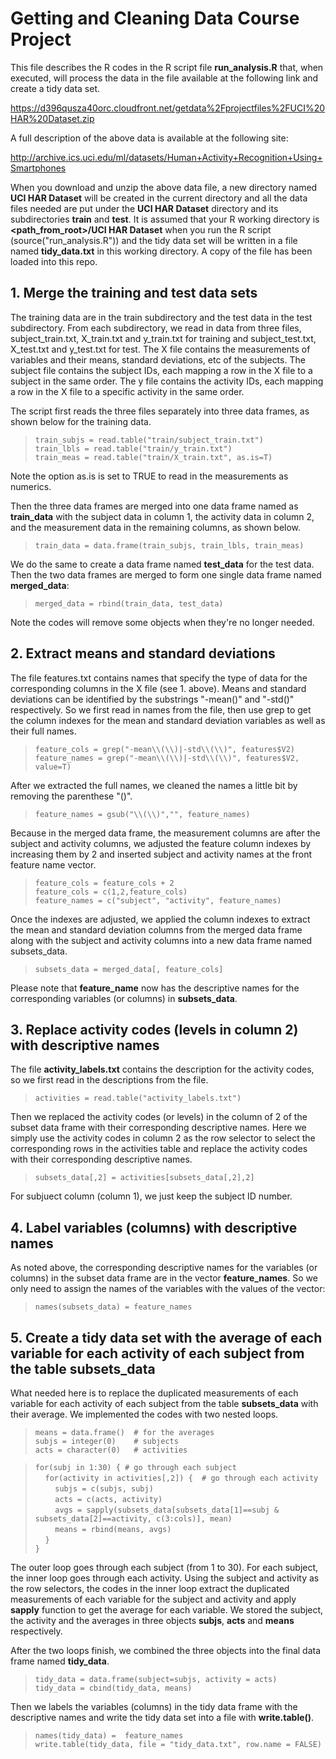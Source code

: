 # Getting and Cleaning Data Course Project
This file describes the R codes in the R script file <b>run\_analysis.R</b>
that, when executed, will process the data in the file available
at the following link and create a tidy data set.
<p>
<a href="https://d396qusza40orc.cloudfront.net/getdata%2Fprojectfiles%2FUCI%20HAR%20Dataset.zip">https://d396qusza40orc.cloudfront.net/getdata%2Fprojectfiles%2FUCI%20HAR%20Dataset.zip</a>

A full description of the above data is available at the following site: 

<a href="http://archive.ics.uci.edu/ml/datasets/Human+Activity+Recognition+Using+Smartphones">http://archive.ics.uci.edu/ml/datasets/Human+Activity+Recognition+Using+Smartphones</a>

When you download and unzip the above data file,
a new directory named <b>UCI HAR Dataset</b> will be created
in the current directory and all the data files needed are put under
the <b>UCI HAR Dataset</b>
directory and its subdirectories <b>train</b> and <b>test</b>.
It is assumed that your R working directory is
<b>&lt;path\_from\_root&gt;/UCI HAR Dataset</b> when you run the R script (source("run\_analysis.R"))
and the tidy data set will be written in a file named <b>tidy\_data.txt</b>
in this working directory. 
A copy of the file has been loaded into this repo.

## 1. Merge the training and test data sets

The training data are in the train subdirectory and the test data in the test
subdirectory.  From each subdirectory,
we read in data from three files,
subject\_train.txt, X\_train.txt and y\_train.txt for training and 
subject\_test.txt, X\_test.txt and y\_test.txt for test.
The X file contains the measurements of variables and their means,
standard deviations, etc of the subjects. The subject file contains
the subject IDs, each mapping a row in the X file
to a subject in the same order. The y file contains the activity IDs,
each mapping a row in the X file to a specific activity in the same order.

The script first reads the three files separately into three data frames,
as shown below for the training data.

>`train_subjs = read.table("train/subject_train.txt")`<br>
>`train_lbls = read.table("train/y_train.txt")`<br>
>`train_meas = read.table("train/X_train.txt", as.is=T)`

Note the option as.is is set to TRUE to read in the measurements as numerics.

Then the three data frames are merged into one data frame named as
<b>train_data</b> with the subject
data in column 1, the activity data in column 2, and the measurement data
in the remaining columns, as shown below.

>`train_data = data.frame(train_subjs, train_lbls, train_meas)`

We do the same to create a data frame named <b>test_data</b> for the test data.
Then the two data frames are merged
to form one single data frame named <b>merged\_data</b>:

>`merged_data = rbind(train_data, test_data)`

Note the codes will remove some objects when they're no longer needed.

## 2. Extract means and standard deviations

The file features.txt contains names that specify the type of data for
the corresponding columns in the X file (see 1. above).
Means and standard deviations can be identified by the substrings "-mean()"
and "-std()" respectively. So we first read in names from the file,
then use grep to get the column indexes
for the mean and standard deviation variables as well as their full names.

>`feature_cols = grep("-mean\\(\\)|-std\\(\\)", features$V2)`<br>
>`feature_names = grep("-mean\\(\\)|-std\\(\\)", features$V2, value=T)`

After we extracted the full names, we cleaned the names a little bit
by removing the parenthese "()".

>`feature_names = gsub("\\(\\)","", feature_names)`

Because in the merged data frame, the measurement columns are after
the subject and activity columns, we adjusted the feature column indexes
by increasing them by 2 and inserted subject and activity names
at the front feature name vector.

>`feature_cols = feature_cols + 2`<br>
>`feature_cols = c(1,2,feature_cols)`<br>
>`feature_names = c("subject", "activity", feature_names)`

Once the indexes are adjusted,
we applied the column indexes to extract the mean and standard
deviation columns from the merged data frame along with the
subject and activity columns into a new data frame
named subsets_data.

>`subsets_data = merged_data[, feature_cols]`

Please note that <b>feature\_name</b> now has the descriptive names
for the corresponding variables (or columns) in <b>subsets\_data</b>.

## 3. Replace activity codes (levels in column 2) with descriptive names

The file <b>activity\_labels.txt</b> contains the description
for the activity codes, so we first read in the descriptions from the file.

>`activities = read.table("activity_labels.txt")`

Then we replaced the activity codes (or levels) in the column of 2 of
the subset data frame with their corresponding descriptive names.
Here we simply use the activity codes in column 2 as the row selector
to select the corresponding rows in the activities table and
replace the activity codes with their corresponding descriptive names.

>`subsets_data[,2] = activities[subsets_data[,2],2]`

For subjuect column (column 1), we just keep the subject ID number.

## 4. Label variables (columns) with descriptive names

As noted above, the corresponding descriptive names for the variables
(or columns) in the subset data frame are in the vector <b>feature\_names</b>.
So we only need to assign the names of the variables with
the values of the vector:

>`names(subsets_data) = feature_names`

## 5. Create a tidy data set with the average of each variable for each activity of each subject from the table <b>subsets\_data</b>

What needed here is to replace the duplicated measurements of each variable
for each activity of each subject from the table <b>subsets\_data</b>
with their average. We implemented the codes with two nested loops.

>`means = data.frame()  # for the averages`<br>
>`subjs = integer(0)    # subjects`<br>
>`acts = character(0)   # activities`<br>

>`for(subj in 1:30) { # go through each subject`<br>
>&nbsp;&nbsp;&nbsp;&nbsp;`for(activity in activities[,2]) {  # go through each activity`<br>
>&nbsp;&nbsp;&nbsp;&nbsp;&nbsp;&nbsp;&nbsp;&nbsp;`subjs = c(subjs, subj)`<br>
>&nbsp;&nbsp;&nbsp;&nbsp;&nbsp;&nbsp;&nbsp;&nbsp;`acts = c(acts, activity)`<br>
>&nbsp;&nbsp;&nbsp;&nbsp;&nbsp;&nbsp;&nbsp;&nbsp;`avgs = sapply(subsets_data[subsets_data[1]==subj & subsets_data[2]==activity, c(3:cols)], mean)`<br>
>&nbsp;&nbsp;&nbsp;&nbsp;&nbsp;&nbsp;&nbsp;&nbsp;`means = rbind(means, avgs)`<br>
>&nbsp;&nbsp;&nbsp;&nbsp;`}`<br>
>`}`

The outer loop goes through each subject (from 1 to 30).
For each subject, the inner loop goes through each activity.
Using the subject and activity as the row selectors,
the codes in the inner loop extract the duplicated measurements
of each variable for the subject and activity
and apply <b>sapply</b> function to get the average for each variable.
We stored the subject, the activity and the averages
in three objects <b>subjs</b>, <b>acts</b> and <b>means</b> respectively.

After the two loops finish, we combined the three objects into the final
data frame named <b>tidy\_data</b>.

>`tidy_data = data.frame(subject=subjs, activity = acts)`<br>
>`tidy_data = cbind(tidy_data, means)`

Then we labels the variables (columns) in the tidy data frame with
the descriptive names and write the tidy data set into a file with
<b>write.table()</b>.

>`names(tidy_data) =  feature_names`<br>
>`write.table(tidy_data, file = "tidy_data.txt", row.name = FALSE)`
